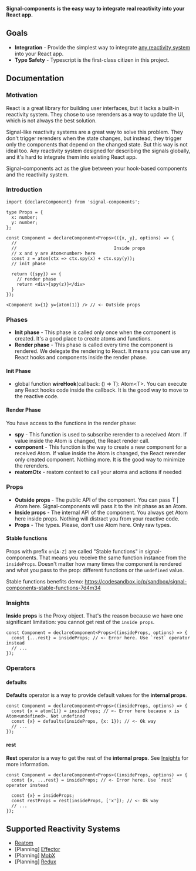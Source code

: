 **Signal-components is the easy way to integrate real reactivity into your React app.**

## Goals

- **Integration** - Provide the simplest way to integrate [any reactivity system](#Supported-Reactivity-Systems) into your React app.
- **Type Safety** - Typescript is the first-class citizen in this project.

## Documentation

### Motivation

React is a great library for building user interfaces, but it lacks a built-in reactivity system.
They chose to use rerenders as a way to update the UI, which is not always the best solution.

Signal-like reactivity systems are a great way to solve this problem. They don't trigger rerenders when the state changes,
but instead, they trigger only the components that depend on the changed state. But this way is not ideal too.
Any reactivity system designed for describing the signals globally, and it's hard to integrate them into existing React app.

Signal-components act as the glue between your hook-based components and the reactivity system.

### Introduction

```tsx
import {declareComponent} from 'signal-components';

type Props = {
  x: number;
  y: number;
};

const Component = declareComponent<Props>(({x, y}, options) => {
  //                                          ^
  //                                     Inside props
  // x and y are Atom<number> here
  const z = atom(ctx => ctx.spy(x) + ctx.spy(y));
  // init phase

  return ({spy}) => {
    // render phase
    return <div>{spy(z)}</div>
  }
});

<Component x={1} y={atom(1)} /> // <- Outside props
```

### Phases

- **Init phase** - This phase is called only once when the component is created. It's a good place to create atoms and functions.
- **Render phase** - This phase is called every time the component is rendered. We delegate the rendering to React. It means you can use any React hooks and components inside the render phase.

#### Init Phase
- global function **wireHook**(callback: () => T): Atom\<T>. You can execute any React hooks code inside the callback. It is the good way to move to the reactive code.

#### Render Phase
You have access to the functions in the render phase:  
- **spy** - This function is used to subscribe rerender to a received Atom. If value inside the Atom is changed, the React render call.
- **component** - This function is the way to create a new component for a received Atom. If value inside the Atom is changed, the React rerender only created component. Nothing more. It is the good way to minimize the rerenders.
- **reatomCtx** - reatom context to call your atoms and actions if needed
### Props

- **Outside props** - The public API of the component. You can pass T | Atom<T> here. Signal-components will pass it to the init phase as an Atom<T>.
- **Inside props** - The internal API of the component. You always get Atom<T> here inside props. Nothing will distract you from your reactive code.
- **Props** - The types. Please, don't use Atom<T> here. Only raw types. 

#### Stable functions
Props with prefix `on[A-Z]` are called "Stable functions" in signal-components.
That means you receive the same function instance from the `insideProps`. Doesn't matter how many times the component is rendered and what you pass to the prop: different functions or the `undefined` value.

Stable functions benefits demo: https://codesandbox.io/p/sandbox/signal-components-stable-functions-7d4m34
### Insights

**Inside props** is the Proxy object. That's the reason because we have one significant limitation: you cannot get rest of the `inside props`.
```tsx
const Component = declareComponent<Props>((insideProps, options) => {
  const {...rest} = insideProps; // <- Error here. Use `rest` operator instead
  // ...
});
```

### Operators

#### defaults

**Defaults** operator is a way to provide default values for the __internal props__.
```tsx
const Component = declareComponent<Props>((insideProps, options) => {
  const {x = atom(1)} = insideProps; // <- Error here because x is Atom<undefined>. Not undefined
  const {x} = defaults(insideProps, {x: 1}); // <- Ok way
  // ...
});
```

#### rest
**Rest** operator is a way to get the rest of the __internal props__. See [Insights](#Insights) for more information.
```tsx
const Component = declareComponent<Props>((insideProps, options) => {
  const {x, ...rest} = insideProps; // <- Error here. Use `rest` operator instead
  
  const {x} = insideProps; 
  const restProps = rest(insideProps, ['x']); // <- Ok way
  // ...
});
```

## Supported Reactivity Systems

- [Reatom](https://reatom.dev)
- [Planning] [Effector](https://effector.dev)
- [Planning] [MobX](https://mobx.js.org/)
- [Planning] [Redux](https://redux.js.org/)
